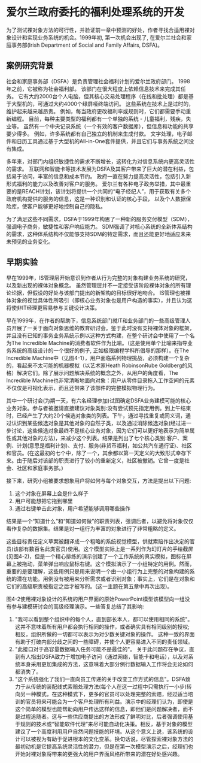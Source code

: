 # 爱尔兰政府委托的福利处理系统的开发

为了测试裸对象方法的可行性，并验证前一章中预测的好处，作者寻找合适用裸对象设计和实现业务系统的机会。1999年初, 第一次机会出现了, 在爱尔兰社会和家庭事务部(Irish Department of Social and Family Affairs, DSFA)。

## 案例研究背景

社会和家庭事务部（DSFA）是负责管理社会福利计划的爱尔兰政府部门。 1998年之前，它被称为社会福利部。 该部门在很大程度上依赖信息技术来完成其任务。 它有大约2000台个人电脑，但其核心交易处理程序（在线和批处理）都是基于大型机的，可通过大约4000个绿屏哑终端访问。 这些系统在技术上是过时的，维护起来越来越昂贵。 例如，每当政府更改福利率或规则时，它们都需要手动重新编程。 目前，每种主要类型的福利都有一个单独的系统 - 儿童福利，残疾，失业等。 虽然有一个中央记录系统（一个有效的客户数据库），但信息和功能的共享要少得多。 例如，许多系统都有自己独立的机制来生成付款。 文字处理，电子邮件和日历工具通过基于大型机的All-in-One套件提供，并且它们与事务系统之间没有集成。

多年来，对部门内组织敏捷性的需求不断增长，这转化为对信息系统内更高灵活性的需求。 互联网和智能卡等技术发展为DSFA及其客户带来了巨大的潜在利益，包括易于访问，丰富的信息和成本节约。 政府一直在努力提高灵活性，包括引入新形式福利的能力以及改善对客户的服务。 爱尔兰有各种电子政务举措，其中最重要的是REACH计划，该计划将提供一个共同的“电子经纪人”，用于获取有关多个政府机构提供的服务的信息，这是一种识别和认证的核心手段， 以及个人数据保险库，使客户能够更好地控制自己的隐私。

为了满足这些不同需求，DSFA于1999年构思了一种新的服务交付模型（SDM），强调电子商务，敏捷性和客户响应能力。 SDM强调了对核心系统的全新体系结构的需求，这种体系结构不仅能够支持SDM的特定需求，而且还能更好地适应未来未预见的业务变化。

## 早期实验

早在1999年，IS管理层开始意识到作者从行为完整的对象构建业务系统的研究，以及新出现的裸体对象概念。 虽然管理层并不一定接受该阶段裸体对象的所有理论论据，但假设的好处与该部门提出的新架构的目标很好地吻合。 IS管理也被裸体对象的视觉具体性所吸引（即核心业务对象也是用户构造的事实），并且认为这将使非IT经理更容易参与关键设计决策。

早在1999年，在作者的帮助下，信息系统部门就IT和业务部门的一些高级管理人员开展了一关于面向对象思维的教育研讨会。鉴于此时没有支持裸体对象的框架，并且没有已知的事务业务系统示例以这种方式构建，在整个研讨会中使用了一个名为The Incredible Machine的消费者软件作为比喻。（这是使用单个比喻来指导业务系统的高级设计的一个很好的例子, 正如极限编程学科所倡导的那样）。在The Incredible Machine中（见图4-1），用户面临系列物理挑战，必须构建一个复杂的，看起来不太可能的机器模拟（以艺术家Heath RobinsonRube Goldberg的风格）解决它们。除了展示问题解决系统的概念之外，从用户的角度看，The Incredible Machine也非常清晰地面向对象：用户从零件目录拖入工作空间的元素不仅仅是可视化表示，而且还带来了该部件的完整模拟物理行为。

其中一个研讨会(为期一天，有六名经理参加)试图确定DSFA业务建模可能的核心业务对象。参与者被邀请直接建议对象类别:没有尝试预先指定用例。到上午结束时，已经产生了大约20个候选对象类的列表。下午，通过寻找重复或同义词，通过认识到某些候选对象是其他对象的自然子类，以及通过消除候选对象(经过进一步讨论，这些候选对象最终不是核心业务对象，因为它们可以更好地表示为简单属性或其他对象的方法)，来减少这个列表。结果是列出了七个核心类别:客户、案例、计划(意思是福利计划)、支付、服务(非货币福利，如公共汽车通行证)、社区和官员。(在这最初的七个中，除了一个，其余都以第一天定义的大致形式幸存下来。由于随后对该部的职责进行了较小的重新定义，社区被撤销。它曾一度是社会、社区和家庭事务部。)

接下来，研究小组被要求想象用户将如何与每个对象交互，方法是提出以下问题:

  1. 这个对象在屏幕上会是什么样子
  2. 用户可能想把它拖到哪里
  3. 通过右键单击此对象，用户希望能够调用哪些操作

结果是一个“知道什么”和“知道如何做”的职责列表，强调后者，以避免将对象仅仅看作复杂的数据集。结果是对一组行为丰富的对象进行了非常粗略的定义。

这些目标责任定义草案被翻译成一个粗略的系统视觉模型，供就索赔作出决定的官员(该部有数百名此类官员)使用。这个模型实际上是一系列作为幻灯片的手绘截屏(见图4-2)，但是一个精心排练的演示创建了一个工作系统的真实模拟，图标在屏幕上被拖动，菜单弹出响应鼠标右键。这个模拟演示了一小组特定的用例。然而，重要的是要理解，这些用例只是用来说明一个由一小组行为上完整的对象构建的系统的潜在功能。用例没有被用来分析需求或者识别对象；事实上，它们是在对象和它们的高级职责被指定之后才被写的。(这一主题在第五章中再次出现)。

图4-2使用裸对象设计的系统的用户界面的原始PowerPoint模型该模型向一组没有参与建模研讨会的高级经理演示。一些答复总结了其影响:

  1. "我可以看到整个组织中的每个人，直到部长本人，都可以使用相同的系统"。 这并不意味着所有用户都会执行相同的操作，或者确实具有相同级别的授权; 相反，组织所做的一切都可以表示为对少数关键对象的操作。 这种一致的界面有助于打破内部分歧之间的一些障碍，并使个人更容易进入不同的责任领域。
  2. "此接口对于高容量数据输入任务可能不是最佳的"。 关于此问题存在争议，直到有人指出DSFA致力于增加电子访问（通过网络，智能卡和电话），以及对系统本身采用更加集成的方法，这意味着大部分例行数据输入工作将会无论如何都消失了。
  3. "这个系统强化了我们一直向员工传递的关于改变工作方式的信息"。DSFA致力于从传统的装配线式索赔处理方法(每个人在这一过程中只需执行一小步)转向另一种模式，在这种模式下，更多的官员可以处理完整的索赔，经过适当培训的官员将来可能会为一个客户处理所有利益。演示中的经理们认为，即使是这个简单的模型也能帮助向用户传达这样的信息，即他们是问题解决者，而不是过程追随者。这与一些供应商提出的方法形成了鲜明对比，后者强调使用基于规则的技术或“智能软件代理”来尽可能自动化决策。相反，基于对象的模型建议了一个高度利用用户自然问题技能的环境。从这个意义上说，该系统的设计可以被视为有助于促进根本的文化变革。换句话说，尽管探索裸对象方法的最初动机是它提高系统灵活性的潜力，但是在第一次模型演示之后，经理们也开始对裸对象将带来的更强大的用户界面风格所带来的潜在好处感兴趣。
